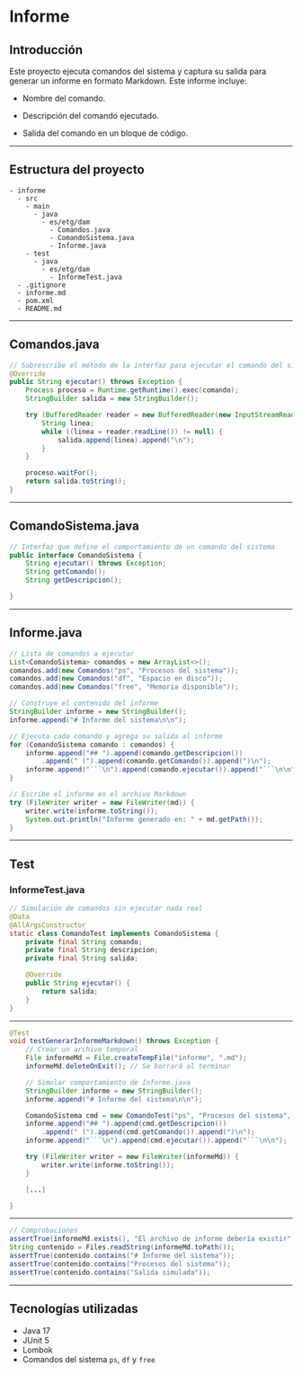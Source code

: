 # Informe

## Introducción

Este proyecto ejecuta comandos del sistema y captura su salida para generar un informe en formato Markdown. Este informe incluye:

- Nombre del comando.

- Descripción del comando ejecutado.

- Salida del comando en un bloque de código.

---

## Estructura del proyecto

```
- informe
  - src
    - main
      - java
        - es/etg/dam
          - Comandos.java
          - ComandoSistema.java
          - Informe.java
    - test
      - java
        - es/etg/dam
          - InformeTest.java
  - .gitignore
  - informe.md
  - pom.xml
  - README.md
```

---

## Comandos.java

``` java
// Sobrescribe el método de la interfaz para ejecutar el comando del sistema
@Override
public String ejecutar() throws Exception {
    Process proceso = Runtime.getRuntime().exec(comando);
    StringBuilder salida = new StringBuilder();

    try (BufferedReader reader = new BufferedReader(new InputStreamReader(proceso.getInputStream()))) {
        String linea;
        while ((linea = reader.readLine()) != null) {
            salida.append(linea).append("\n");
        }
    }

    proceso.waitFor();
    return salida.toString(); 
}
```

---

## ComandoSistema.java

``` java
// Interfaz que define el comportamiento de un comando del sistema
public interface ComandoSistema {
    String ejecutar() throws Exception;
    String getComando();
    String getDescripcion();

}
```

---

## Informe.java

``` java
// Lista de comandos a ejecutar
List<ComandoSistema> comandos = new ArrayList<>();
comandos.add(new Comandos("ps", "Procesos del sistema"));
comandos.add(new Comandos("df", "Espacio en disco"));
comandos.add(new Comandos("free", "Memoria disponible"));

// Construye el contenido del informe
StringBuilder informe = new StringBuilder();
informe.append("# Informe del sistema\n\n");

// Ejecuta cada comando y agrega su salida al informe
for (ComandoSistema comando : comandos) {
    informe.append("## ").append(comando.getDescripcion())
        .append(" (").append(comando.getComando()).append(")\n");
    informe.append("```\n").append(comando.ejecutar()).append("```\n\n");
}

// Escribe el informe en el archivo Markdown
try (FileWriter writer = new FileWriter(md)) {
    writer.write(informe.toString());
    System.out.println("Informe generado en: " + md.getPath());
}
```

---

## Test

### InformeTest.java

``` java
// Simulación de comandos sin ejecutar nada real
@Data
@AllArgsConstructor
static class ComandoTest implements ComandoSistema {
    private final String comando;
    private final String descripcion;
    private final String salida;

    @Override
    public String ejecutar() {
        return salida;
    }
}
```

---

``` java
@Test
void testGenerarInformeMarkdown() throws Exception {
    // Crear un archivo temporal
    File informeMd = File.createTempFile("informe", ".md");
    informeMd.deleteOnExit(); // Se borrará al terminar

    // Simular comportamiento de Informe.java
    StringBuilder informe = new StringBuilder();
    informe.append("# Informe del sistema\n\n");

    ComandoSistema cmd = new ComandoTest("ps", "Procesos del sistema", "Salida simulada");
    informe.append("## ").append(cmd.getDescripcion())
        .append(" (").append(cmd.getComando()).append(")\n");
    informe.append("```\n").append(cmd.ejecutar()).append("```\n\n");

    try (FileWriter writer = new FileWriter(informeMd)) {
        writer.write(informe.toString());
    }

    [...]

}
```

---

``` java
// Comprobaciones
assertTrue(informeMd.exists(), "El archivo de informe debería existir");
String contenido = Files.readString(informeMd.toPath());
assertTrue(contenido.contains("# Informe del sistema"));
assertTrue(contenido.contains("Procesos del sistema"));
assertTrue(contenido.contains("Salida simulada"));
```

---

## Tecnologías utilizadas

- Java 17
- JUnit 5
- Lombok
- Comandos del sistema `ps`, `df` y `free`
